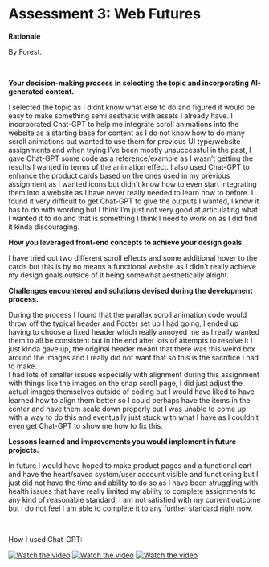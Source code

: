 <h1>Assessment 3: Web Futures</h1>
<p><strong>Rationale</strong></p>
<p>By Forest.</p>
<br>
<p><strong>Your decision-making process in selecting the topic and incorporating AI-generated content.</strong></p>
<p>I selected the topic as I didnt know what else to do and figured it would be easy to make something semi aesthetic with assets I already have. I incorporated Chat-GPT to help me integrate scroll animations into the website as a starting base for content as I do not know how to do many scroll animations but wanted to use them for previous UI type/website assignments and when trying I’ve been mostly unsuccessful in the past, I gave Chat-GPT some code as a reference/example as I wasn’t getting the results I wanted in terms of the animation effect. I also used Chat-GPT to enhance the product cards based on the ones used in my previous assignment as I wanted icons but didn't know how to even start integrating them into a website as I have never really needed to learn how to before. I found it very difficult to get Chat-GPT to give the outputs I wanted, I know it has to do with wording but I think I’m just not very good at articulating what I wanted it to do and that is something I think I need to work on as I did find it kinda discouraging.</p> 
<p><strong>How you leveraged front-end concepts to achieve your design goals.</strong></p>
<p>I have tried out two different scroll effects and some additional hover to the cards but this is by no means a functional website as I didn't really achieve my design goals outside of it being somewhat aesthetically alright.</p>
<p><strong>Challenges encountered and solutions devised during the development process.</strong></p>
<p>During the process I found that the parallax scroll animation code would throw off the typical header and Footer set up I had going, I ended up having to choose a fixed header which really annoyed me as I really wanted them to all be consistent but in the end after lots of attempts to resolve it I just kinda gave up, the original header meant that there was this weird box around the images and I really did not want that so this is the sacrifice I had to make. 
  <br>I had lots of smaller issues especially with alignment during this assignment with things like the images on the snap scroll page, I did just adjust the actual images themselves outside of coding but I would have liked to have learned how to align them better so I could perhaps have the items in the center and have them scale down properly but I was unable to come up with a way to do this and eventually just stuck with what I have as I couldn’t even get Chat-GPT to show me how to fix this.</p>
<p><strong>Lessons learned and improvements you would implement in future projects.</strong></p>
<p>In future I would have hoped to make product pages and a functional cart and have the heart/saved system/user account visible and functioning but I just did not have the time and ability to do so as I have been struggling with health issues that have really limited my ability to complete assignments to any kind of reasonable standard, I am not satisfied with my current outcome but I do not feel I am able to complete it to any further standard right now.</p>
<br>
<p>How I used Chat-GPT:</p>


[![Watch the video](https://img.youtube.com/vi/VIDEO_ID/maxresdefault.jpg)](https://youtu.be/hQgey96_5N4)
[![Watch the video](https://img.youtube.com/vi/VIDEO_ID/maxresdefault.jpg)](https://youtu.be/uZDcRw3tnp4)
[![Watch the video](https://img.youtube.com/vi/VIDEO_ID/maxresdefault.jpg)](https://youtu.be/VIDEO_ID)

